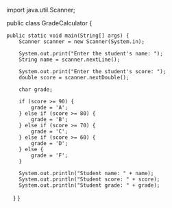 
import java.util.Scanner;

public class GradeCalculator {

    public static void main(String[] args) {
        Scanner scanner = new Scanner(System.in);
        
        System.out.print("Enter the student's name: ");
        String name = scanner.nextLine();
        
        System.out.print("Enter the student's score: ");
        double score = scanner.nextDouble();
        
        char grade;
        
        if (score >= 90) {
            grade = 'A';
        } else if (score >= 80) {
            grade = 'B';
        } else if (score >= 70) {
            grade = 'C';
        } else if (score >= 60) {
            grade = 'D';
        } else {
            grade = 'F';
        }
        
        System.out.println("Student name: " + name);
        System.out.println("Student score: " + score);
        System.out.println("Student grade: " + grade);
    }
}
